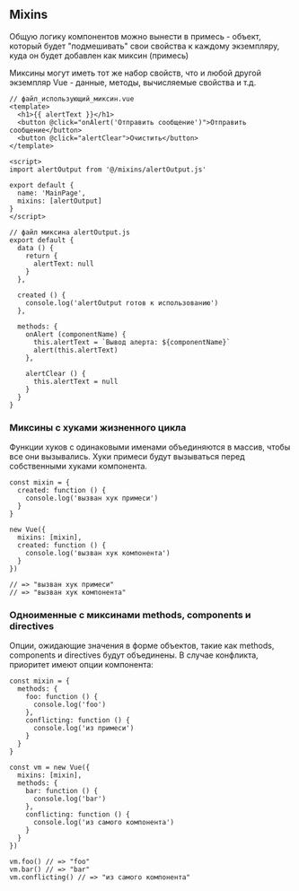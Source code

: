 ## Mixins

Общую логику компонентов можно вынести в примесь - объект, который будет "подмешивать" свои свойства к каждому
экземпляру, куда он будет добавлен как миксин (примесь)

Миксины могут иметь тот же набор свойств, что и любой другой экземпляр Vue - данные, методы, вычисляемые свойства и т.д.

```
// файл_использующий_миксин.vue
<template>
  <h1>{{ alertText }}</h1>
  <button @click="onAlert('Отправить сообщение')">Отправить сообщение</button>
  <button @click="alertClear">Очистить</button>
</template>

<script>
import alertOutput from '@/mixins/alertOutput.js'

export default {
  name: 'MainPage',
  mixins: [alertOutput]
}
</script>

```

```
// файл миксина alertOutput.js 
export default {
  data () {
    return {
      alertText: null
    }
  },

  created () {
    console.log('alertOutput готов к использованию')
  },

  methods: {
    onAlert (componentName) {
      this.alertText = `Вывод алерта: ${componentName}`
      alert(this.alertText)
    },

    alertClear () {
      this.alertText = null
    }
  }
}

```

### Миксины с хуками жизненного цикла

Функции хуков с одинаковыми именами объединяются в массив, чтобы все они вызывались. Хуки примеси будут вызываться перед
собственными хуками компонента.

```
const mixin = {
  created: function () {
    console.log('вызван хук примеси')
  }
}

new Vue({
  mixins: [mixin],
  created: function () {
    console.log('вызван хук компонента')
  }
})

// => "вызван хук примеси"
// => "вызван хук компонента"
```

### Одноименные с миксинами methods, components и directives

Опции, ожидающие значения в форме объектов, такие как methods, components и directives будут объединены. В случае
конфликта, приоритет имеют опции компонента:

```
const mixin = {
  methods: {
    foo: function () {
      console.log('foo')
    },
    conflicting: function () {
      console.log('из примеси')
    }
  }
}

const vm = new Vue({
  mixins: [mixin],
  methods: {
    bar: function () {
      console.log('bar')
    },
    conflicting: function () {
      console.log('из самого компонента')
    }
  }
})

vm.foo() // => "foo"
vm.bar() // => "bar"
vm.conflicting() // => "из самого компонента"
```

